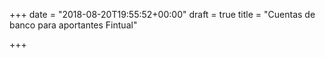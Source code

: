 +++
date = "2018-08-20T19:55:52+00:00"
draft = true
title = "Cuentas de banco para aportantes Fintual"

+++

